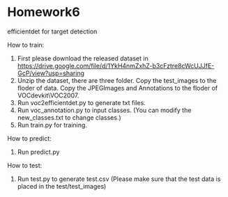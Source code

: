 # Homework6
 efficientdet for target detection

How to train:
1. First please download the released dataset in https://drive.google.com/file/d/1YkH4nmZxhZ-b3cFztre8cWcUJJfE-GcP/view?usp=sharing
2. Unzip the dataset, there are three folder. 
      Copy the test_images to the floder of data.
      Copy the JPEGImages and Annotations to the floder of VOCdevkit\VOC2007.
3. Run voc2efficientdet.py to generate txt files.
4. Run voc_annotation.py to input classes. (You can modify the new_classes.txt to change classes.)
5. Run train.py for training.

How to predict:
1. Run predict.py

How to test:
1. Run test.py to generate test.csv (Please make sure that the test data is placed in the test/test_images)
